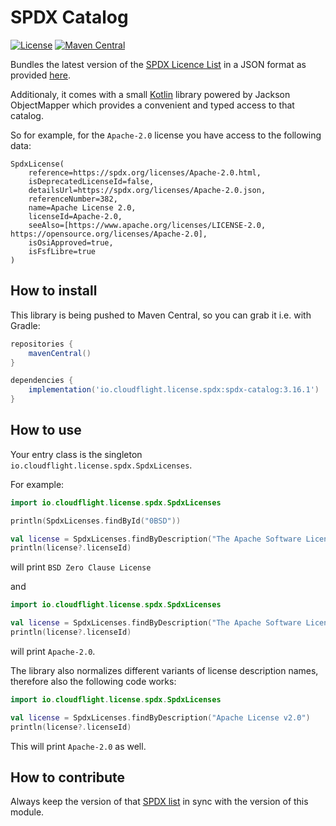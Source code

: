  # SPDX Catalog

[![License](https://img.shields.io/badge/License-Apache_2.0-green.svg)](https://opensource.org/licenses/Apache-2.0)
[![Maven Central](https://img.shields.io/maven-central/v/io.cloudflight.license.spdx/spdx-catalog.svg?label=Maven%20Central)](https://search.maven.org/artifact/io.cloudflight.license.spdx/spdx-catalog)

Bundles the latest version of the [SPDX Licence List](https://spdx.org/licenses/) in a JSON format
as provided [here](https://github.com/spdx/license-list-data/tree/master/json).

Additionaly, it comes with a small [Kotlin](https://kotlinlang.org/) library powered by Jackson ObjectMapper
which provides a convenient and typed access to that catalog.

So for example, for the `Apache-2.0` license you have access to the following data:

```
SpdxLicense(
    reference=https://spdx.org/licenses/Apache-2.0.html, 
    isDeprecatedLicenseId=false, 
    detailsUrl=https://spdx.org/licenses/Apache-2.0.json, 
    referenceNumber=382, 
    name=Apache License 2.0, 
    licenseId=Apache-2.0, 
    seeAlso=[https://www.apache.org/licenses/LICENSE-2.0, https://opensource.org/licenses/Apache-2.0], 
    isOsiApproved=true, 
    isFsfLibre=true
)
```

## How to install

This library is being pushed to Maven Central, so you can grab it i.e. with Gradle:

````groovy
repositories {
    mavenCentral()
}

dependencies {
    implementation('io.cloudflight.license.spdx:spdx-catalog:3.16.1')
}
````

## How to use

Your entry class is the singleton `io.cloudflight.license.spdx.SpdxLicenses`.

For example:

````kotlin
import io.cloudflight.license.spdx.SpdxLicenses

println(SpdxLicenses.findById("0BSD"))

val license = SpdxLicenses.findByDescription("The Apache Software License, Version 2.0")
println(license?.licenseId)
````

will print `BSD Zero Clause License` 

and

````kotlin
import io.cloudflight.license.spdx.SpdxLicenses

val license = SpdxLicenses.findByDescription("The Apache Software License, Version 2.0")
println(license?.licenseId)
````

will print `Apache-2.0`.

The library also normalizes different variants of license description names, therefore also the following code works:

````kotlin
import io.cloudflight.license.spdx.SpdxLicenses

val license = SpdxLicenses.findByDescription("Apache License v2.0")
println(license?.licenseId)
````

This will print `Apache-2.0` as well.

## How to contribute

Always keep the version of that [SPDX list](https://github.com/spdx/license-list-data/tree/master/json) in sync with the version of this module.
